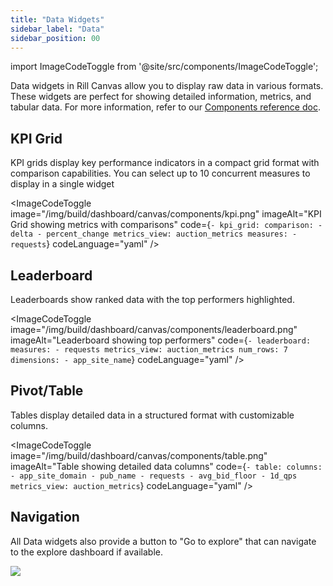 ```yaml
---
title: "Data Widgets"
sidebar_label: "Data"
sidebar_position: 00
---
```


import ImageCodeToggle from '@site/src/components/ImageCodeToggle';

Data widgets in Rill Canvas allow you to display raw data in various formats. These widgets are perfect for showing detailed information, metrics, and tabular data. For more information, refer to our [Components reference doc](/reference/project-files/component).

## KPI Grid

KPI grids display key performance indicators in a compact grid format with comparison capabilities. You can select up to 10 concurrent measures to display in a single widget

<ImageCodeToggle
  image="/img/build/dashboard/canvas/components/kpi.png"
  imageAlt="KPI Grid showing metrics with comparisons"
  code={`- kpi_grid:
    comparison:
      - delta
      - percent_change
    metrics_view: auction_metrics
    measures:
      - requests`}
  codeLanguage="yaml"
/>

## Leaderboard

Leaderboards show ranked data with the top performers highlighted.

<ImageCodeToggle
  image="/img/build/dashboard/canvas/components/leaderboard.png"
  imageAlt="Leaderboard showing top performers"
  code={`- leaderboard:
     measures:
       - requests
     metrics_view: auction_metrics
     num_rows: 7
     dimensions:
       - app_site_name`}
  codeLanguage="yaml"
/>

## Pivot/Table

Tables display detailed data in a structured format with customizable columns.

<ImageCodeToggle
  image="/img/build/dashboard/canvas/components/table.png"
  imageAlt="Table showing detailed data columns"
  code={`- table:
    columns:
      - app_site_domain
      - pub_name
      - requests
      - avg_bid_floor
      - 1d_qps
    metrics_view: auction_metrics`}
  codeLanguage="yaml"
/>

## Navigation 

All Data widgets also provide a button to "Go to explore" that can navigate to the explore dashboard if available.

<img src = '/img/build/dashboard/canvas/go-to-explore.png' class='rounded-gif' />
<br/>